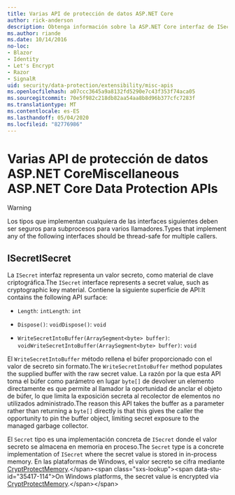 ```yaml
---
title: Varias API de protección de datos ASP.NET Core
author: rick-anderson
description: Obtenga información sobre la ASP.NET Core interfaz de ISecret de protección de datos.
ms.author: riande
ms.date: 10/14/2016
no-loc:
- Blazor
- Identity
- Let's Encrypt
- Razor
- SignalR
uid: security/data-protection/extensibility/misc-apis
ms.openlocfilehash: a07ccc3645a9a8132fd5290e7c43f353f74aca05
ms.sourcegitcommit: 70e5f982c218db82aa54aa8b8d96b377cfc7283f
ms.translationtype: MT
ms.contentlocale: es-ES
ms.lasthandoff: 05/04/2020
ms.locfileid: "82776986"
---
```

# <a name="miscellaneous-aspnet-core-data-protection-apis"></a><span data-ttu-id="35417-103">Varias API de protección de datos ASP.NET Core</span><span class="sxs-lookup"><span data-stu-id="35417-103">Miscellaneous ASP.NET Core Data Protection APIs</span></span>

<a name="data-protection-extensibility-mics-apis"></a>

>[!WARNING]
> <span data-ttu-id="35417-104">Los tipos que implementan cualquiera de las interfaces siguientes deben ser seguros para subprocesos para varios llamadores.</span><span class="sxs-lookup"><span data-stu-id="35417-104">Types that implement any of the following interfaces should be thread-safe for multiple callers.</span></span>

## <a name="isecret"></a><span data-ttu-id="35417-105">ISecret</span><span class="sxs-lookup"><span data-stu-id="35417-105">ISecret</span></span>

<span data-ttu-id="35417-106">La `ISecret` interfaz representa un valor secreto, como material de clave criptográfica.</span><span class="sxs-lookup"><span data-stu-id="35417-106">The `ISecret` interface represents a secret value, such as cryptographic key material.</span></span> <span data-ttu-id="35417-107">Contiene la siguiente superficie de API:</span><span class="sxs-lookup"><span data-stu-id="35417-107">It contains the following API surface:</span></span>

* <span data-ttu-id="35417-108">`Length`: `int`</span><span class="sxs-lookup"><span data-stu-id="35417-108">`Length`: `int`</span></span>

* <span data-ttu-id="35417-109">`Dispose()`: `void`</span><span class="sxs-lookup"><span data-stu-id="35417-109">`Dispose()`: `void`</span></span>

* <span data-ttu-id="35417-110">`WriteSecretIntoBuffer(ArraySegment<byte> buffer)`: `void`</span><span class="sxs-lookup"><span data-stu-id="35417-110">`WriteSecretIntoBuffer(ArraySegment<byte> buffer)`: `void`</span></span>

<span data-ttu-id="35417-111">El `WriteSecretIntoBuffer` método rellena el búfer proporcionado con el valor de secreto sin formato.</span><span class="sxs-lookup"><span data-stu-id="35417-111">The `WriteSecretIntoBuffer` method populates the supplied buffer with the raw secret value.</span></span> <span data-ttu-id="35417-112">La razón por la que esta API toma el búfer como parámetro en lugar `byte[]` de devolver un elemento directamente es que permite al llamador la oportunidad de anclar el objeto de búfer, lo que limita la exposición secreta al recolector de elementos no utilizados administrado.</span><span class="sxs-lookup"><span data-stu-id="35417-112">The reason this API takes the buffer as a parameter rather than returning a `byte[]` directly is that this gives the caller the opportunity to pin the buffer object, limiting secret exposure to the managed garbage collector.</span></span>

<span data-ttu-id="35417-113">El `Secret` tipo es una implementación concreta de `ISecret` donde el valor secreto se almacena en memoria en proceso.</span><span class="sxs-lookup"><span data-stu-id="35417-113">The `Secret` type is a concrete implementation of `ISecret` where the secret value is stored in in-process memory.</span></span> <span data-ttu-id="35417-114">En las plataformas de Windows, el valor secreto se cifra mediante [CryptProtectMemory](https://msdn.microsoft.com/library/windows/desktop/aa380262(v=vs.85).aspx).</span><span class="sxs-lookup"><span data-stu-id="35417-114">On Windows platforms, the secret value is encrypted via [CryptProtectMemory](https://msdn.microsoft.com/library/windows/desktop/aa380262(v=vs.85).aspx).</span></span>
